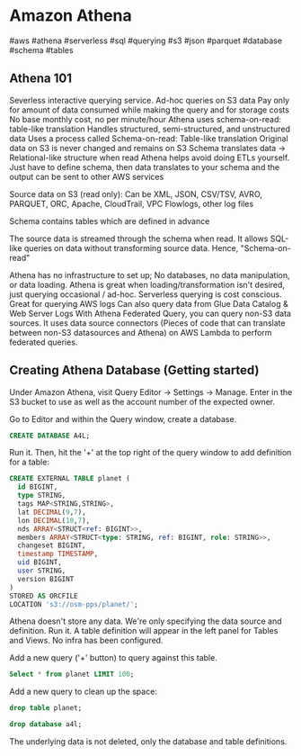 # Amazon Athena
#aws #athena #serverless #sql #querying #s3 #json #parquet #database #schema #tables
## Athena 101

Severless interactive querying service.
Ad-hoc queries on S3 data
Pay only for amount of data consumed while making the query and for storage costs
No base monthly cost, no per minute/hour
Athena uses schema-on-read: table-like translation
Handles structured, semi-structured, and unstructured data
Uses a process called Schema-on-read: Table-like translation
Original data on S3 is never changed and remains on S3
Schema translates data -> Relational-like structure when read
Athena helps avoid doing ETLs yourself. Just have to define schema, then data translates to your schema and the output can be sent to other AWS services

Source data on S3 (read only): Can be XML, JSON, CSV/TSV, AVRO, PARQUET, ORC, Apache, CloudTrail, VPC Flowlogs, other log files

Schema contains tables which are defined in advance

The source data is streamed through the schema when read. It allows SQL-like queries on data without transforming source data. Hence, "Schema-on-read"

Athena has no infrastructure to set up; No databases, no data manipulation, or data loading. Athena is great when loading/transformation isn't desired, just querying occasional / ad-hoc. 
Serverless querying is cost conscious.
Great for querying AWS logs
Can also query data from Glue Data Catalog & Web Server Logs
With Athena Federated Query, you can query non-S3 data sources. It uses data source connectors (Pieces of code that can translate between non-S3 datasources and Athena) on AWS Lambda to perform federated queries.

##  Creating Athena Database (Getting started)

Under Amazon Athena, visit Query Editor -> Settings -> Manage.
Enter in the S3 bucket to use as well as the account number of the expected owner.

Go to Editor and within the Query window, create a database.
```sql
CREATE DATABASE A4L;
```
Run it. Then, hit the '+' at the top right of the query window to add definition for a table:
```sql
CREATE EXTERNAL TABLE planet (
  id BIGINT,
  type STRING,
  tags MAP<STRING,STRING>,
  lat DECIMAL(9,7),
  lon DECIMAL(10,7),
  nds ARRAY<STRUCT<ref: BIGINT>>,
  members ARRAY<STRUCT<type: STRING, ref: BIGINT, role: STRING>>,
  changeset BIGINT,
  timestamp TIMESTAMP,
  uid BIGINT,
  user STRING,
  version BIGINT
)
STORED AS ORCFILE
LOCATION 's3://osm-pps/planet/';
```
Athena doesn't store any data. We're only specifying the data source and definition.
Run it. A table definition will appear in the left panel for Tables and Views. No infra has been configured.

Add a new query ('+' button) to query against this table.
```sql
Select * from planet LIMIT 100;
```

Add a new query to clean up the space:
```sql
drop table planet;

drop database a4l;
```
The underlying data is not deleted, only the database and table definitions.
